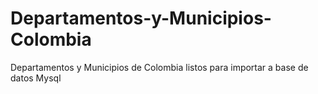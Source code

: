 # Departamentos-y-Municipios-Colombia
Departamentos y Municipios de Colombia listos para importar a base de datos Mysql
